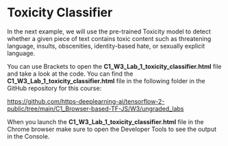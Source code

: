 # Toxicity Classifier

In the next example, we will use the pre-trained Toxicity model to detect whether a given piece of text contains toxic content such as threatening language, insults, obscenities, identity-based hate, or sexually explicit language. 

You can use Brackets to open the **C1_W3_Lab_1_toxicity_classifier.html** file and take a look at the code. You can find the **C1_W3_Lab_1_toxicity_classifier.html** file in the following folder in the GitHub repository for this course:

https://github.com/https-deeplearning-ai/tensorflow-2-public/tree/main/C1_Browser-based-TF-JS/W3/ungraded_labs

When you launch the **C1_W3_Lab_1_toxicity_classifier.html** file in the Chrome browser make sure to open the Developer Tools to see the output in the Console.